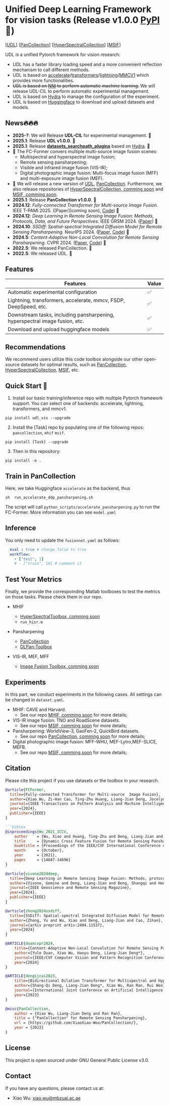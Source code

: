 # Unified Deep Learning Framework for vision tasks (Release v1.0.0 [PyPI](https://pypi.org/project/udl-vis/) :tada:)


[[UDL](https://github.com/XiaoXiao-Woo/UDL)] [[PanCollection](https://github.com/XiaoXiao-Woo/PanCollection)] [[HyperSpectralCollection]()] [[MSIF]()] 

UDL is a unified Pytorch framework for vision research:

* UDL has a faster library loading speed and a more convenient reflection mechanism to call different methods.
* UDL is based on [accelerate](https://github.com/huggingface/accelerate)/[transformers](https://github.com/huggingface/transformers)/[lightning](https://github.com/LightningAI/lightning)/[MMCV1](https://github.com/open-mmlab/mmcv) which provides more functionalities.
* ~~UDL is based on [NNI](https://nni.readthedocs.io/en/stable/) to perform automatic machine learning.~~ We will release UDL-CIL to perform automatic experimental management.
* UDL is based on [Hydra](https://hydra.cc/docs/intro/) to manage the configuration of the experiment.
* UDL is based on [Huggingface](https://huggingface.co/) to download and upload datasets and models.


## News🔥🔥🔥
* **2025-?**: We will Release **UDL-CIL** for experimental management. 🎉
* **2025.1**: Release **UDL v1.0.0**. 🎉
* **2025.1**: Release **[datasets_searchpath_plugins](https://github.com/XiaoXiao-Woo/datasets_searchpath_plugins)** based on [Hydra](https://hydra.cc/docs/intro/). 🎉
* :art: The FC-Former convers multiple multi-source image fusion scenes:
  * Multispectral and hyperspectral image fusion;
  * Remote sensing pansharpening;
  * Visible and infrared image fusion (VIS-IR); 
  * Digital photographic image fusion: Multi-focus image fusion (MFF) and multi-exposure image fusion (MEF). 
* 🎁 We will release a new version of [UDL](https://github.com/XiaoXiao-Woo/UDL), [PanCollection](https://github.com/XiaoXiao-Woo/PanCollection). Furthermore, we also release repositories of [HyperSpectralCollection, comming soon](https://github.com/XiaoXiao-Woo/HyperSpectralCollection) and [MSIF, comming soon](https://github.com/XiaoXiao-Woo/MSIF).
* **2025.1**: Release **PanCollection v1.0.0**. 🎉
* **2024.12**: *Fully-connected Transformer for Multi-source Image Fusion.*  IEEE T-PAMI 2025. ([Paper](coming soon), [Code](https://github.com/XiaoXiao-Woo/FC-Former)) 📖
* **2024.12**: *Deep Learning in Remote Sensing Image Fusion: Methods, Protocols, Data, and Future Perspectives.* IEEE GRSM 2024. ([Paper](https://ieeexplore.ieee.org/abstract/document/10778974)) 📖
* **2024.10**: *SSDiff: Spatial-spectral Integrated Diffusion Model for Remote Sensing Pansharpening.* NeurIPS 2024. ([Paper](https://openreview.net/pdf?id=QMVydwvrx7), [Code](https://github.com/Z-ypnos/SSDiff_main)) 🚀
* **2024.5**: *Content-Adaptive Non-Local Convolution for Remote Sensing Pansharpening.* CVPR 2024. ([Paper](https://openaccess.thecvf.com/content/CVPR2024/html/Duan_Content-Adaptive_Non-Local_Convolution_for_Remote_Sensing_Pansharpening_CVPR_2024_paper.html), [Code](https://github.com/YuleDuan/CANConv)) 🚀
* **2022.5**: We released PanCollection. 🎉
* **2022.5**: We released UDL. 🎉

## Features

| **Features**                                                                     | **Value** |
| -------------------------------------------------------------------------------- | --------- |
| Automatic experimental configuration                                             | ✅         |
| Lightning, transformers, accelerate, mmcv, FSDP, DeepSpeed, etc.                 | ✅         |
| Downstream tasks, including pansharpening, hyperspectral image fusion, etc.       | ✅         |
| Download and upload huggingface models                                           | ✅         |


## Recommendations

We recommend users utilize this code toolbox alongside our other open-source datasets for optimal results, such as [PanCollection](https://github.com/XiaoXiao-Woo/PanCollection), [HyperSpectralCollection](https://github.com/XiaoXiao-Woo/HyperSpectralCollection), [MSIF](https://github.com/XiaoXiao-Woo/MSIF), etc.




## Quick Start 🤗
1. Install our basic training/inference repo with multiple Pytorch framework support. You can select one of backends: accelerate, lightning, transformers, and mmcv1.
```
pip install udl_vis --upgrade
```
2. Install the [Task] repo by populating one of the following repos: ``pancollection``, ``mhif`` ``msif``.

``` 
pip install [Task] --upgrade
```

3. Then in this repository:
```
pip install -e .
```



## Train in PanCollection
Here, we take Huggingface ``accelerate`` as the backend, thus
```
sh  run_accelerate_ddp_pansharpening.sh
```
The script will call ``python_scripts/accelerate_pansharpening.py`` to run the FC-Former. More information you can see ``model.yaml``


## Inference 
You only need to update the `fusionnet.yaml` as follows:
```yaml
  eval : true # change false to true
  workflow:
    - ["test", 1]
    # - ["train", 10] # comment it
```




## Test Your Metrics
Finally, we provide the correspoinding Matlab toolboxes to test the metrics on those tasks. Please check them in our repo.

* MHIF
  * [HyperSpectralToolbox, comming soon](https://github.com/XiaoXiao-Woo/HyperSpectralToolbox)
  * `run_hisr.m`
  
* Pansharpening
  * [PanCollection](https://github.com/XiaoXiao-Woo/PanCollection)
  * [DLPan-Toolbox](https://github.com/liangjiandeng/DLPan-Toolbox)
  
* VIS-IR, MEF, MFF
  * [Image Fusion Toolbox, comming soon]()



## Experiments
In this part, we conduct experiments in the following cases. All settings can be changed in `dataset.yaml`.
* MHIF: CAVE and Harvard. 
  * See our repo [MHIF, comming soon]() for more details;
* VIS-IR image fusion: TNO and RoadScene datasets. 
  * See our repo [MSIF, comming soon]() for more details;
* Pansharpening: WorldView-3, GaoFen-2, QuickBird datasets.
  * See our repo [PanCollection, comming soon]() for more details;
* Digital photographic image fusion: MFF-WHU, MEF-Lytro,MEF-SLICE, MEFB. 
  * See our repo [MSIF, comming soon]() for more details;




## Citation
Please cite this project if you use datasets or the toolbox in your research.
```bibtex
@article{FCFormer,
  title={Fully-connected Transformer for Multi-source  Image Fusion},
  author={Xiao Wu, Zi-Han Cao, Ting-Zhu Huang, Liang-Jian Deng, Jocelyn Chanussot, and Gemine Vivone}
  journal={IEEE Transactions on Pattern Analysis and Machine Intelligence},
  year={2024},
  publisher={IEEE}
}

```bibtex
@inproceedings{Wu_2021_ICCV,
    author    = {Wu, Xiao and Huang, Ting-Zhu and Deng, Liang-Jian and Zhang, Tian-Jing},
    title     = {Dynamic Cross Feature Fusion for Remote Sensing Pansharpening},
    booktitle = {Proceedings of the IEEE/CVF International Conference on Computer Vision (ICCV)},
    month     = {October},
    year      = {2021},
    pages     = {14687-14696}
}
```

```bibtex
@article{vivone2024deep,
  title={Deep Learning in Remote Sensing Image Fusion: Methods, protocols, data, and future perspectives},
  author={Vivone, Gemine and Deng, Liang-Jian and Deng, Shangqi and Hong, Danfeng and Jiang, Menghui and Li, Chenyu and Li, Wei and Shen, Huanfeng and Wu, Xiao and Xiao, Jin-Liang and others},
  journal={IEEE Geoscience and Remote Sensing Magazine},
  year={2024},
  publisher={IEEE}
}
```

```bibtex
@article{zhong2024ssdiff,
  title={SSDiff: Spatial-spectral Integrated Diffusion Model for Remote Sensing Pansharpening},
  author={Zhong, Yu and Wu, Xiao and Deng, Liang-Jian and Cao, Zihan},
  journal={arXiv preprint arXiv:2404.11537},
  year={2024}
}
```

```bibtex   
@ARTICLE{duancvpr2024,
    title={Content-Adaptive Non-Local Convolution for Remote Sensing Pansharpening},
    author={Yule Duan, Xiao Wu, Haoyu Deng, Liang-Jian Deng*},
    journal={IEEE/CVF Computer Vision and Pattern Recognition Conference (CVPR)},
    year={2024}
}
```

```bibtex
@ARTICLE{dengijcai2023,
    title={Bidirectional Dilation Transformer for Multispectral and Hyperspectral Image Fusion},
    author={Shang-Qi Deng, Liang-Jian Deng*, Xiao Wu, Ran Ran, Rui Wen},
    journal={International Joint Conference on Artificial Intelligence (IJCAI)},
    year={2023}
}
```

```bibtex
@misc{PanCollection,
    author = {Xiao Wu, Liang-Jian Deng and Ran Ran},
    title = {"PanCollection" for Remote Sensing Pansharpening},
    url = {https://github.com/XiaoXiao-Woo/PanCollection/},
    year = {2022}
}
```


## License
This project is open sourced under GNU General Public License v3.0.


## Contact
If you have any questions, please contact us at:
* Xiao Wu: xiao.wu@mbzuai.ac.ae
